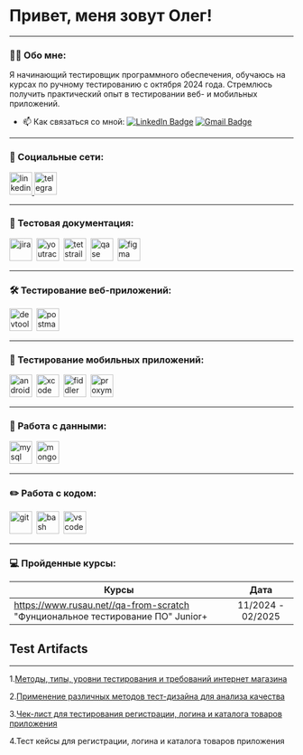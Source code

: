 # Привет, меня зовут Олег!

---

### 👨‍💻 Обо мне:

Я начинающий тестировщик программного обеспечения, обучаюсь на курсах по ручному тестированию с октября 2024 года. Стремлюсь получить практический опыт в тестировании веб- и мобильных приложений.

- 📫 Как связаться со мной: [![LinkedIn Badge](https://img.shields.io/badge/-@alehzhukouskii-blue?style=flat&logo=LinkedIn&logoColor=white)](https://www.linkedin.com/in/aleh-zhukouskii/) [![Gmail Badge](https://img.shields.io/badge/-Gmail-red?style=flat&logo=Gmail&logoColor=white)](mailto:olegstalinvest@gmail.com)

---

### 🤝 Социальные сети:

  <div id="badges">
    <a href="https://www.linkedin.com/in/aleh-zhukouskii/" target="_blank">
      <img src="https://cdn-icons-png.flaticon.com/512/2504/2504799.png" width="40" height="40" alt="linkedin" />
    </a>
    <a href="https://t.me/Allxx09" target="_blank">
      <img src="https://cdn-icons-png.flaticon.com/512/2111/2111646.png" width="40" height="40" alt="telegram" />
    </a>
  </div>

---

### 📁 Тестовая документация:

<div>
  <img src="https://cdn.jsdelivr.net/gh/devicons/devicon/icons/jira/jira-original.svg" title="jira" alt="jira" width="40" height="40"/>&nbsp
  <img src="https://upload.wikimedia.org/wikipedia/commons/thumb/8/8d/YouTrack_Icon.svg/1024px-YouTrack_Icon.svg.png?20200803082248" title="youtrack" alt="youtrack" width="40" height="40"/>&nbsp
  <img src="https://img.icons8.com/?size=100&id=rWQ6Qj4WSwBn&format=png&color=000000" title="testrail" alt="tetstrail" width="40" height="40"/>&nbsp
  <img src="https://luna1.co/eb0187.png" title="qase" alt="qase" width="40" height="40"/>&nbsp
  <img src="https://cdn.jsdelivr.net/gh/devicons/devicon/icons/figma/figma-original.svg" title="figma" alt="figma" width="40" height="40"/>&nbsp
</div>

---

### 🛠 Тестирование веб-приложений:

<div>
  <img src="https://d33wubrfki0l68.cloudfront.net/38b5c953a4667366685d55db55d057c86db1fc54/a0fdc/static/acae6b24d940347661ca901ea07f47c1/chrome-dev-logo-icon.png" title="devtools" alt="devtools" width="40" height="40"/>&nbsp
  <img src="https://seeklogo.com/images/P/postman-logo-0087CA0D15-seeklogo.com.png" title="postman" alt="postman" width="40" height="40"/>&nbsp
</div>

---

### 📱 Тестирование мобильных приложений:

<div>
  <img src="https://cdn.jsdelivr.net/gh/devicons/devicon/icons/androidstudio/androidstudio-original.svg" title="android-studio" alt="android-studio" width="40" height="40"/>&nbsp
  <img src="https://cdn.jsdelivr.net/gh/devicons/devicon/icons/xcode/xcode-original.svg" title="xcode" alt="xcode" width="40" height="40"/>&nbsp
  <img src="https://www.megaleechers.com/storage/Fiddler-Everywhere-Icon.png" title="fiddler" alt="fiddler" width="40" height="40"/>&nbsp
  <img src="https://pbs.twimg.com/profile_images/1589614420766126080/slAIVDtr_400x400.jpg" title="proxyman" alt="proxyman" width="40" height="40"/>&nbsp
</div>


---

### 💾 Работа с данными:

<div>
  <img src="https://cdn.jsdelivr.net/gh/devicons/devicon/icons/mysql/mysql-original.svg" title="mysql" alt="mysql" width="40" height="40"/>&nbsp
  <img src="https://cdn.jsdelivr.net/gh/devicons/devicon/icons/mongodb/mongodb-original.svg" title="mongodb" alt="mongodb" width="40" height="40"/>&nbsp
</div>

---

### ✏️ Работа с кодом:

<div>
  <img src="https://cdn.jsdelivr.net/gh/devicons/devicon/icons/git/git-original.svg" title="git" alt="git" width="40" height="40"/>&nbsp
  <img src="https://upload.wikimedia.org/wikipedia/commons/thumb/4/4b/Bash_Logo_Colored.svg/1024px-Bash_Logo_Colored.svg.png?20180723054350" title="bash" alt="bash" width="40" height="40"/>&nbsp
  <img src="https://cdn.jsdelivr.net/gh/devicons/devicon/icons/vscode/vscode-original.svg" title="vscode" alt="vscode" width="40" height="40"/>&nbsp
  
</div>

---

 ### 💻 Пройденные курсы:

| Курсы                                                           | Дата              |
| ----------------------------------------------------------------| :---------------: |
| https://www.rusau.net//qa-from-scratch "Фунциональное тестирование ПО" Junior+                            | 11/2024 - 02/2025 |

## Test Artifacts
---
1.[Методы, типы, уровни тестирования и требований интернет магазина ](https://github.com/ZHUKOUSKI-76/theory/blob/main/README.md)

2.[Применение различных методов тест-дизайна для анализа качества](https://github.com/ZHUKOUSKI-76/design/commit/5813ca1c23532adc855d4c2e4502e1a0618d10f3)

3.[Чек-лист для тестирования регистрации, логина и каталога товаров приложения](https://github.com/ZHUKOUSKI-76/docs/commit/3cd07832be68f0dd1e20031a3258c4423b960752)

4.Тест кейсы для регистрации, логина и каталога товаров приложения
